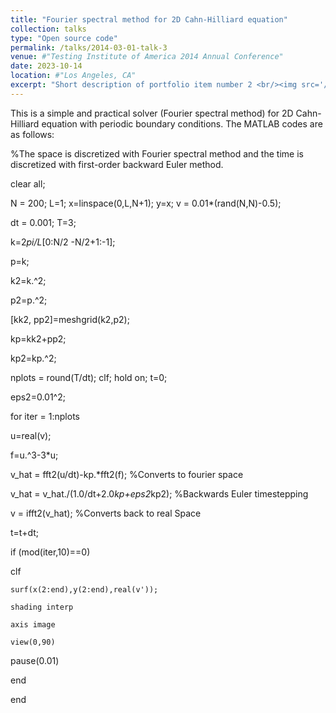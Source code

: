 ```yaml
---
title: "Fourier spectral method for 2D Cahn-Hilliard equation"
collection: talks
type: "Open source code"
permalink: /talks/2014-03-01-talk-3
venue: #"Testing Institute of America 2014 Annual Conference"
date: 2023-10-14
location: #"Los Angeles, CA"
excerpt: "Short description of portfolio item number 2 <br/><img src='/images/chsp.png'>"
---
```


This is a simple and practical solver (Fourier spectral method) for 2D Cahn-Hilliard equation with periodic boundary conditions. The MATLAB codes are as follows:

%The space is discretized with Fourier spectral method and the time is discretized with first-order backward Euler method.

clear all;

N = 200; L=1; x=linspace(0,L,N+1); y=x; v = 0.01*(rand(N,N)-0.5);

dt = 0.001; T=3;

k=2*pi/L*[0:N/2 -N/2+1:-1];

p=k;

k2=k.^2;

p2=p.^2;

[kk2, pp2]=meshgrid(k2,p2);

 kp=kk2+pp2;

kp2=kp.^2;

 nplots = round(T/dt); clf; hold on; t=0;

eps2=0.01^2;

for iter = 1:nplots

u=real(v);

 f=u.^3-3*u;

v_hat = fft2(u/dt)-kp.*fft2(f); %Converts to fourier space

v_hat = v_hat./(1.0/dt+2.0*kp+eps2*kp2); %Backwards Euler timestepping

v = ifft2(v_hat); %Converts back to real Space

t=t+dt;

if (mod(iter,10)==0)

clf

    surf(x(2:end),y(2:end),real(v'));

    shading interp

    axis image

    view(0,90)   

pause(0.01)

end

end

